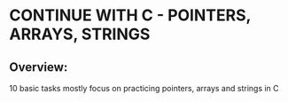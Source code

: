 # CONTINUE WITH C - POINTERS, ARRAYS, STRINGS

## Overview:
10 basic tasks mostly focus on practicing pointers, arrays and strings in C
